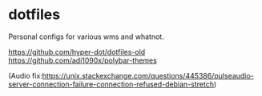 # dotfiles
Personal configs for various wms and whatnot.

https://github.com/hyper-dot/dotfiles-old
https://github.com/adi1090x/polybar-themes

(Audio fix:https://unix.stackexchange.com/questions/445386/pulseaudio-server-connection-failure-connection-refused-debian-stretch)
